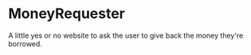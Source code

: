 # MoneyRequester
A little yes or no website to ask the user to give back the money they're borrowed.
